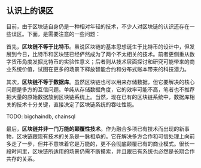 ## 认识上的误区

目前，由于区块链自身仍是一种相对年轻的技术，不少人对区块链的认识还存在一些误区。下面，是需要注意的一些问题：

首先，**区块链不等于比特币**。虽说区块链的基本思想诞生于比特币的设计中，但发展到今日，比特币和区块链已经俨然成为了两个不太相关的技术。前者更侧重从数字货币角度发掘比特币的实验性意义；后者则从技术层面探讨和研究可能带来的商业系统价值，试图在更多的场景下释放智能合约和分布式账本带来的科技潜力。

其次，**区块链不等于数据库**。虽然区块链也可以用来存储数据，但它要解决的核心问题是多方的互信问题。单纯从存储数据角度，它的效率可能不高，笔者也不推荐把大量的原始数据放到区块链系统上。当然，现在已有的区块链系统中，数据库相关的技术十分关键，直接决定了区块链系统的吞吐性能。

TODO: bigchaindb, chainsql


最后，**区块链并非一门万能的颠覆性技术**。作为融合多项已有技术而出现的新事物，区块链跟现有技术的关系是一脉相承的。它在解决多方合作和可信处理上向前多走了一步，但并不意味着它是万能的，更不会彻底颠覆已有的商业模式。很长一段时间里，区块链所适用的场景仍需不断摸索，并且跟已有系统也必然是长期合作共存的关系。